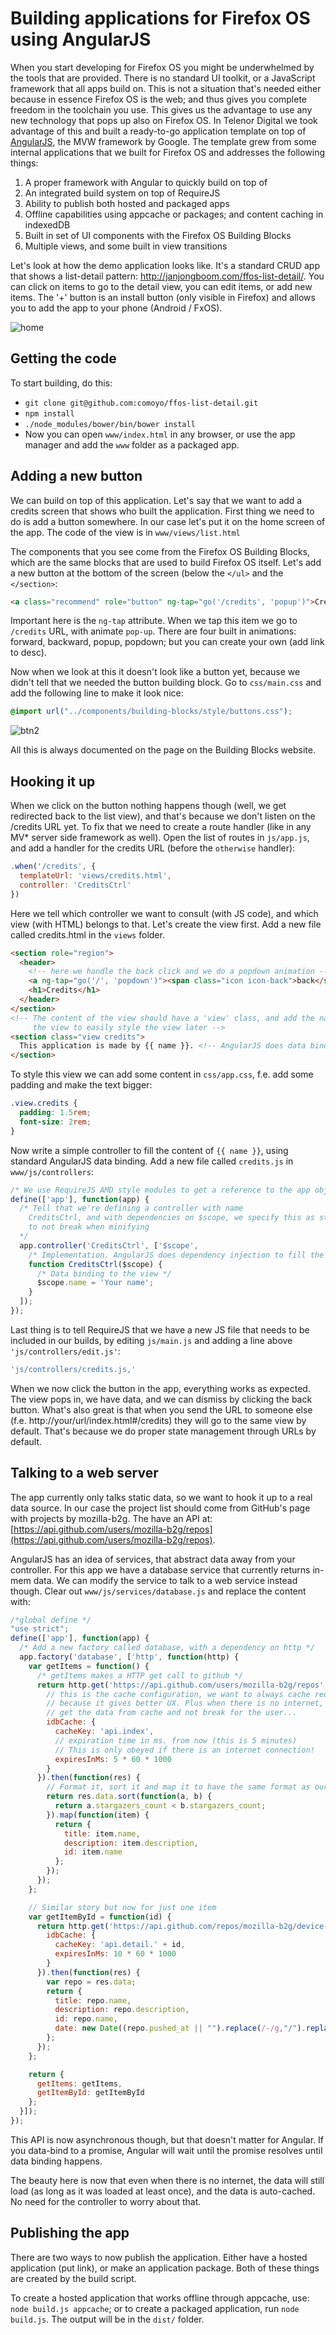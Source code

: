 # Building applications for Firefox OS using AngularJS

When you start developing for Firefox OS you might be underwhelmed by the tools that are provided. There is no standard UI toolkit, or a JavaScript framework that all apps build on. This is not a situation that's needed either because in essence Firefox OS is the web; and thus gives you complete freedom in the toolchain you use. This gives us the advantage to use any new technology that pops up also on Firefox OS. In Telenor Digital we took advantage of this and built a ready-to-go application template on top of [AngularJS](http://angularjs.org/), the MVW framework by Google. The template grew from some internal applications that we built for Firefox OS and addresses the following things:

1. A proper framework with Angular to quickly build on top of
2. An integrated build system on top of RequireJS
3. Ability to publish both hosted and packaged apps
4. Offline capabilities using appcache or packages; and content caching in indexedDB
5. Built in set of UI components with the Firefox OS Building Blocks
6. Multiple views, and some built in view transitions

Let's look at how the demo application looks like. It's a standard CRUD app that shows a list-detail pattern: http://janjongboom.com/ffos-list-detail/. You can click on items to go to the detail view, you can edit items, or add new items. The '+' button is an install button (only visible in Firefox) and allows you to add the app to your phone (Android / FxOS).

![home](home.png)

## Getting the code

To start building, do this:

* `git clone git@github.com:comoyo/ffos-list-detail.git`
* `npm install`
* `./node_modules/bower/bin/bower install`
* Now you can open `www/index.html` in any browser, or use the app manager and add the
    `www` folder as a packaged app.

## Adding a new button

We can build on top of this application. Let's say that we want to add a credits screen
that shows who built the application. First thing we need to do is add a button somewhere.
In our case let's put it on the home screen of the app. The code of the view is in
`www/views/list.html`

The components that you see come from the Firefox OS Building Blocks, which are the same
blocks that are used to build Firefox OS itself. Let's add a new button at the bottom of
the screen (below the `</ul>` and the `</section>`:

```html
<a class="recommend" role="button" ng-tap="go('/credits', 'popup')">Credits</a>
```

Important here is the `ng-tap` attribute. When we tap this item we go to `/credits` URL,
with animate `pop-up`. There are four built in animations: forward, backward, popup, popdown;
but you can create your own (add link to desc).

Now when we look at this it doesn't look like a button yet, because we didn't tell that we
needed the button building block. Go to `css/main.css` and add the following line
to make it look nice:

```css
@import url("../components/building-blocks/style/buttons.css");
```

![btn2](btn2.png)

All this is always documented on the page on the Building Blocks website.

## Hooking it up

When we click on the button nothing happens though (well, we get redirected back
to the list view), and that's because we don't listen on the /credits URL yet.
To fix that we need to create a route handler (like in any MV* server side
framework as well). Open the list of routes in `js/app.js`, and add a handler
for the credits URL (before the `otherwise` handler):

```js
.when('/credits', {
  templateUrl: 'views/credits.html',
  controller: 'CreditsCtrl'
})
```

Here we tell which controller we want to consult (with JS code), and which
view (with HTML) belongs to that. Let's create the view first. Add a new file
called credits.html in the `views` folder.

```html
<section role="region">
  <header>
    <!-- here we handle the back click and we do a popdown animation -->
    <a ng-tap="go('/', 'popdown')"><span class="icon icon-back">back</span></a>
    <h1>Credits</h1>
  </header>
</section>
<!-- The content of the view should have a 'view' class, and add the name of
     the view to easily style the view later -->
<section class="view credits">
  This application is made by {{ name }}. <!-- AngularJS does data binding for us -->
</section>
```

To style this view we can add some content in `css/app.css`, f.e. add some
padding and make the text bigger:

```css
.view.credits {
  padding: 1.5rem;
  font-size: 2rem;
}
```

Now write a simple controller to fill the content of `{{ name }}`, using standard
AngularJS data binding. Add a new file called `credits.js` in `www/js/controllers`:

```js
/* We use RequireJS AMD style modules to get a reference to the app object */
define(['app'], function(app) {
  /* Tell that we're defining a controller with name
    CreditsCtrl, and with dependencies on $scope, we specify this as string
    to not break when minifying
  */
  app.controller('CreditsCtrl', ['$scope',
    /* Implementation. AngularJS does dependency injection to fill the $scope var */
    function CreditsCtrl($scope) {
      /* Data binding to the view */
      $scope.name = 'Your name';
    }
  ]);
});
```

Last thing is to tell RequireJS that we have a new JS file that needs to be
included in our builds, by editing `js/main.js` and adding a line above
`'js/controllers/edit.js'`:

```js
'js/controllers/credits.js,'
```

When we now click the button in the app, everything works as expected. The view
pops in, we have data, and we can dismiss by clicking the back button. What's
also great is that when you send the URL to someone else (f.e.
http://your/url/index.html#/credits) they will go to the same view by default.
That's because we do proper state management through URLs by default.

## Talking to a web server

The app currently only talks static data, so we want to hook it up to a real
data source. In our case the project list should come from GitHub's page
with projects by mozilla-b2g. The have an API at:
[https://api.github.com/users/mozilla-b2g/repos](https://api.github.com/users/mozilla-b2g/repos).

AngularJS has an idea of services, that abstract data away from your controller.
For this app we have a database service that currently returns in-mem data.
We can modify the service to talk to a web service instead though.
Clear out `www/js/services/database.js` and replace the content with:

```js
/*global define */
"use strict";
define(['app'], function(app) {
  /* Add a new factory called database, with a dependency on http */
  app.factory('database', ['http', function(http) {
    var getItems = function() {
      /* getItems makes a HTTP get call to github */
      return http.get('https://api.github.com/users/mozilla-b2g/repos', {
        // this is the cache configuration, we want to always cache requests
        // because it gives better UX. Plus when there is no internet, we can
        // get the data from cache and not break for the user...
        idbCache: {
          cacheKey: 'api.index',
          // expiration time in ms. from now (this is 5 minutes)
          // This is only obeyed if there is an internet connection!
          expiresInMs: 5 * 60 * 1000
        }
      }).then(function(res) {
        // Format it, sort it and map it to have the same format as our previous in mem dataset
        return res.data.sort(function(a, b) {
          return a.stargazers_count < b.stargazers_count;
        }).map(function(item) {
          return {
            title: item.name,
            description: item.description,
            id: item.name
          };
        });
      });
    };

    // Similar story but now for just one item
    var getItemById = function(id) {
      return http.get('https://api.github.com/repos/mozilla-b2g/device-flatfish', {
        idbCache: {
          cacheKey: 'api.detail.' + id,
          expiresInMs: 10 * 60 * 1000
        }
      }).then(function(res) {
        var repo = res.data;
        return {
          title: repo.name,
          description: repo.description,
          id: repo.name,
          date: new Date((repo.pushed_at || "").replace(/-/g,"/").replace(/[TZ]/g," "))
        };
      });
    };

    return {
      getItems: getItems,
      getItemById: getItemById
    };
  }]);
});

```

This API is now asynchronous though, but that doesn't matter for Angular.
If you data-bind to a promise, Angular will wait until the promise resolves
until data binding happens.

The beauty here is now that even when there is no internet, the data will still
load (as long as it was loaded at least once), and the data is auto-cached.
No need for the controller to worry about that.

## Publishing the app

There are two ways to now publish the application. Either have a hosted application (put link),
or make an application package. Both of these things are created by the build script.

To create a hosted application that works offline through appcache, use: `node build.js appcache`;
or to create a packaged application, run `node build.js`. The output will be in the `dist/` folder.
